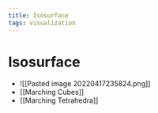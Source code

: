```yaml
---
title: Isosurface
tags: visualization
---
```


# Isosurface
- ![[Pasted image 20220417235824.png]]
- [[Marching Cubes]]
- [[Marching Tetrahedra]]






























